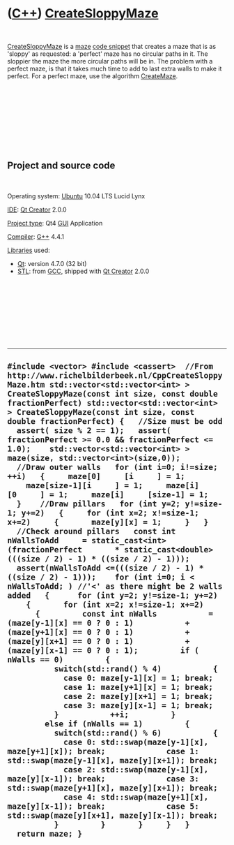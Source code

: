 
 

 

 

 

 

([C++](Cpp.md)) [CreateSloppyMaze](CppCreateSloppyMaze.md)
============================================================

 

[CreateSloppyMaze](CppCreateSloppyMaze.md) is a [maze](CppMaze.md)
[code snippet](CppCodeSnippets.md) that creates a maze that is as
'sloppy' as requested: a 'perfect' maze has no circular paths in it. The
sloppier the maze the more circular paths will be in. The problem with a
perfect maze, is that it takes much time to add to last extra walls to
make it perfect. For a perfect maze, use the algorithm
[CreateMaze](CppCreateMaze.md).

 

 

 

 

 

Project and source code
-----------------------

 

Operating system: [Ubuntu](http://www.ubuntu.com) 10.04 LTS Lucid Lynx

[IDE](CppIde.md): [Qt Creator](CppQt.md) 2.0.0

[Project type](CppQtProjectType.md): Qt4 [GUI](CppGui.md) Application

[Compiler](CppCompiler.md): [G++](CppGpp.md) 4.4.1

[Libraries](CppLibrary.md) used:

-   [Qt](CppQt.md): version 4.7.0 (32 bit)
-   [STL](CppStl.md): from [GCC](CppGcc.md), shipped with [Qt
    Creator](CppQt.md) 2.0.0

 

 

 

 

 

  -------------------------------------------------------------------------------------------------------------------------------------------------------------------------------------------------------------------------------------------------------------------------------------------------------------------------------------------------------------------------------------------------------------------------------------------------------------------------------------------------------------------------------------------------------------------------------------------------------------------------------------------------------------------------------------------------------------------------------------------------------------------------------------------------------------------------------------------------------------------------------------------------------------------------------------------------------------------------------------------------------------------------------------------------------------------------------------------------------------------------------------------------------------------------------------------------------------------------------------------------------------------------------------------------------------------------------------------------------------------------------------------------------------------------------------------------------------------------------------------------------------------------------------------------------------------------------------------------------------------------------------------------------------------------------------------------------------------------------------------------------------------------------------------------------------------------------------------------------------------------------------------------------------------------------------------------------------------------------------------------------------------------------------------------------------------------------------------------------------------------------------------------------------------------------------------------------------------------------------------------------------------------------
  ` #include <vector> #include <cassert>  //From http://www.richelbilderbeek.nl/CppCreateSloppyMaze.htm std::vector<std::vector<int> > CreateSloppyMaze(const int size, const double fractionPerfect) std::vector<std::vector<int> > CreateSloppyMaze(const int size, const double fractionPerfect) {   //Size must be odd   assert( size % 2 == 1);   assert( fractionPerfect >= 0.0 && fractionPerfect <= 1.0);    std::vector<std::vector<int> > maze(size, std::vector<int>(size,0));    //Draw outer walls   for (int i=0; i!=size; ++i)   {     maze[0]     [i     ] = 1;     maze[size-1][i     ] = 1;     maze[i]     [0     ] = 1;     maze[i]     [size-1] = 1;   }    //Draw pillars   for (int y=2; y!=size-1; y+=2)   {     for (int x=2; x!=size-1; x+=2)     {       maze[y][x] = 1;     }   }    //Check around pillars   const int nWallsToAdd     = static_cast<int>(fractionPerfect       * static_cast<double>(((size / 2) - 1) * ((size / 2) - 1)));   assert(nWallsToAdd <=(((size / 2) - 1) * ((size / 2) - 1)));    for (int i=0; i < nWallsToAdd; ) //'<' as there might be 2 walls added   {      for (int y=2; y!=size-1; y+=2)     {       for (int x=2; x!=size-1; x+=2)       {         const int nWalls           = (maze[y-1][x] == 0 ? 0 : 1)           + (maze[y+1][x] == 0 ? 0 : 1)           + (maze[y][x+1] == 0 ? 0 : 1)           + (maze[y][x-1] == 0 ? 0 : 1);         if ( nWalls == 0)         {           switch(std::rand() % 4)           {             case 0: maze[y-1][x] = 1; break;             case 1: maze[y+1][x] = 1; break;             case 2: maze[y][x+1] = 1; break;             case 3: maze[y][x-1] = 1; break;           }           ++i;         }         else if (nWalls == 1)         {           switch(std::rand() % 6)           {             case 0: std::swap(maze[y-1][x], maze[y+1][x]); break;             case 1: std::swap(maze[y-1][x], maze[y][x+1]); break;             case 2: std::swap(maze[y-1][x], maze[y][x-1]); break;             case 3: std::swap(maze[y+1][x], maze[y][x+1]); break;             case 4: std::swap(maze[y+1][x], maze[y][x-1]); break;             case 5: std::swap(maze[y][x+1], maze[y][x-1]); break;           }         }       }     }   }   return maze; } `
  -------------------------------------------------------------------------------------------------------------------------------------------------------------------------------------------------------------------------------------------------------------------------------------------------------------------------------------------------------------------------------------------------------------------------------------------------------------------------------------------------------------------------------------------------------------------------------------------------------------------------------------------------------------------------------------------------------------------------------------------------------------------------------------------------------------------------------------------------------------------------------------------------------------------------------------------------------------------------------------------------------------------------------------------------------------------------------------------------------------------------------------------------------------------------------------------------------------------------------------------------------------------------------------------------------------------------------------------------------------------------------------------------------------------------------------------------------------------------------------------------------------------------------------------------------------------------------------------------------------------------------------------------------------------------------------------------------------------------------------------------------------------------------------------------------------------------------------------------------------------------------------------------------------------------------------------------------------------------------------------------------------------------------------------------------------------------------------------------------------------------------------------------------------------------------------------------------------------------------------------------------------------------------

 

 

 

 

 

 


